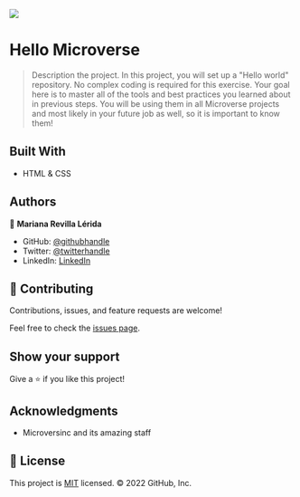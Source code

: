 ![](https://img.shields.io/badge/Microverse-blueviolet)

# Hello Microverse

> Description the project.
    In this project, you will set up a "Hello world" repository. No complex coding is required for this exercise. Your goal here is to master all of the tools and best practices you learned about in previous steps. You will be using them in all Microverse projects and most likely in your future job as well, so it is important to know them!

## Built With

- HTML & CSS

## Authors

👤 **Mariana Revilla Lérida**

- GitHub: [@githubhandle](https://github.com/marurevi)
- Twitter: [@twitterhandle](https://twitter.com/MaruRevilla)
- LinkedIn: [LinkedIn](https://linkedin.com/in/mariana-revilla-lérida-a12aba143)


## 🤝 Contributing

Contributions, issues, and feature requests are welcome!

Feel free to check the [issues page](../../issues/).

## Show your support

Give a ⭐️ if you like this project!

## Acknowledgments

- Microversinc and its amazing staff


## 📝 License

This project is [MIT](./MIT.md) licensed.
© 2022 GitHub, Inc.
